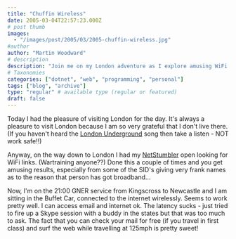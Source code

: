 ```yaml
---
title: "Chuffin Wireless"
date: 2005-03-04T22:57:23.000Z
# post thumb
images:
  - "/images/post/2005/03/2005-chuffin-wireless.jpg"
#author
author: "Martin Woodward"
# description
description: "Join me on my London adventure as I explore amusing WiFi names and enjoy free wireless while travelling at 125mph on the GNER service."
# Taxonomies
categories: ["dotnet", "web", "programming", "personal"]
tags: ["blog", "archive"]
type: "regular" # available type (regular or featured)
draft: false
---
```


Today I had the pleasure of visiting London for the day. It's always a pleasure to visit London because I am so very grateful that I don't live there. (If you haven't heard the [London Underground](http://www.geofftech.co.uk/adb/january05_files/goingunderground.mp3) song then take a listen - NOT work safe!!)

Anyway, on the way down to London I had my [NetStumbler](http://www.netstumbler.com/) open looking for WiFi links. (Wartraining anyone??) Done this a couple of times and you get amusing results, especially from some of the SID's giving very frank names as to the reason that person has got broadband...

Now, I'm on the 21:00 GNER service from Kingscross to Newcastle and I am sitting in the Buffet Car, connected to the internet wirelessly. Seems to work pretty well. I can access email and internet ok. The latency sucks - just tried to fire up a Skype session with a buddy in the states but that was too much to ask. The fact that you can check your mail for free (if you travel in first class) and surf the web while travelling at 125mph is pretty sweet!
